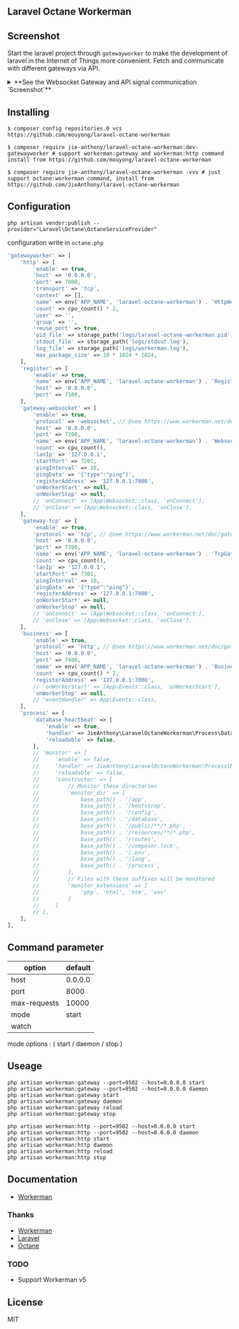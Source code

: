 Laravel Octane Workerman
---

## Screenshot

Start the laravel project through `gatewayworker` to make the development of laravel in the Internet of Things more convenient. Fetch and communicate with different gateways via API.

<details>
 <summary>**See the Websocket Gateway and API signal communication `Screenshot`**</summary>
 

![image](https://user-images.githubusercontent.com/10336437/160743947-80837068-5ca6-4ee7-a560-d108878fedbd.png)

![image](https://user-images.githubusercontent.com/10336437/160744007-8d0c4af3-487a-41a8-8f9c-bb7bcf4ad118.png)

![image](https://user-images.githubusercontent.com/10336437/160744127-979c1531-858e-4869-9ccf-a3b02e582091.png)

![image](https://user-images.githubusercontent.com/10336437/160744093-f6c4020a-fbb9-4bf7-a420-0078f354c53c.png)
</details>

## Installing

```shell
$ composer config repositories.0 vcs https://github.com/mouyong/laravel-octane-workerman

$ composer require jie-anthony/laravel-octane-workerman:dev-gatewayworker # support workerman:gateway and workerman:http command install from https://github.com/mouyong/laravel-octane-workerman

$ composer require jie-anthony/laravel-octane-workerman -vvv # just support octane:workerman command, install from https://github.com/JieAnthony/laravel-octane-workerman
```

## Configuration

```shell
php artisan vendor:publish --provider="Laravel\Octane\OctaneServiceProvider"
```

configuration write in `octane.php`

```php
'gatewayworker' => [
    'http' => [
        'enable' => true,
        'host' => '0.0.0.0',
        'port' => 7000,
        'transport' => 'tcp',
        'context' => [],
        'name' => env('APP_NAME', 'laravel-octane-workerman') . 'HttpWorker',
        'count' => cpu_count() * 2,
        'user' => '',
        'group' => '',
        'reuse_port' => true,
        'pid_file' => storage_path('logs/laravel-octane-workerman.pid'),
        'stdout_file' => storage_path('logs/stdout.log'),
        'log_file' => storage_path('logs/workerman.log'),
        'max_package_size' => 10 * 1024 * 1024,
    ],
    'register' => [
        'enable' => true,
        'name' => env('APP_NAME', 'laravel-octane-workerman') . 'RegisterWorker',
        'host' => '0.0.0.0',
        'port' => 7100,
    ],
    'gateway-websocket' => [
        'enable' => true,
        'protocol' => 'websocket', // @see https://www.workerman.net/doc/gateway-worker/gateway.html
        'host' => '0.0.0.0',
        'port' => 7200,
        'name' => env('APP_NAME', 'laravel-octane-workerman') . 'WebsocketGatewayWorker',
        'count' => cpu_count(),
        'lanIp' => '127.0.0.1',
        'startPort' => 7201,
        'pingInterval' => 10,
        'pingData' => '{"type":"ping"}',
        'registerAddress' => '127.0.0.1:7000',
        'onWorkerStart' => null,
        'onWorkerStop' => null,
        // 'onConnect' => [App\Websocket::class, 'onConnect'],
        // 'onClose' => [App\Websocket::class, 'onClose'],
    ],
    'gateway-tcp' => [
        'enable' => true,
        'protocol' => 'tcp', // @see https://www.workerman.net/doc/gateway-worker/gateway.html
        'host' => '0.0.0.0',
        'port' => 7300,
        'name' => env('APP_NAME', 'laravel-octane-workerman') . 'TcpGatewayWorker',
        'count' => cpu_count(),
        'lanIp' => '127.0.0.1',
        'startPort' => 7301,
        'pingInterval' => 10,
        'pingData' => '{"type":"ping"}',
        'registerAddress' => '127.0.0.1:7000',
        'onWorkerStart' => null,
        'onWorkerStop' => null,
        // 'onConnect' => [App\Websocket::class, 'onConnect'],
        // 'onClose' => [App\Websocket::class, 'onClose'],
    ],
    'business' => [
        'enable' => true,
        'protocol' => 'http', // @see https://www.workerman.net/doc/gateway-worker/business-worker.html
        'host' => '0.0.0.0',
        'port' => 7400,
        'name' => env('APP_NAME', 'laravel-octane-workerman') . 'BusinessWorker',
        'count' => cpu_count() * 2,
        'registerAddress' => '127.0.0.1:7000',
        // 'onWorkerStart' => [App\Events::class, 'onWorkerStart'],
        'onWorkerStop' => null,
        // 'eventHandler' => App\Events::class,
    ],
    'process' => [
        'database-heartbeat' => [
            'enable' => true,
            'handler' => JieAnthony\LaravelOctaneWorkerman\Process\DatabaseHeartbeat::class,
            'reloadable' => false,
        ],
        // 'monitor' => [
        //     'enable' => false,
        //     'handler' => JieAnthony\LaravelOctaneWorkerman\Process\Monitor::class,
        //     'reloadable' => false,
        //     'constructor' => [
        //         // Monitor these directories
        //         'monitor_dir' => [
        //             base_path() . '/app',
        //             base_path() . '/bootstrap',
        //             base_path() . '/config',
        //             base_path() . '/database',
        //             base_path() . '/public/**/*.php',
        //             base_path() . '/resources/**/*.php',
        //             base_path() . '/routes',
        //             base_path() . '/composer.lock',
        //             base_path() . '/.env',
        //             base_path() . '/lang',
        //             base_path() . '/process',
        //         ],
        //         // Files with these suffixes will be monitored
        //         'monitor_extensions' => [
        //             'php', 'html', 'htm', 'env'
        //         ]
        //     ]
        // ],
    ],
],
```

## Command parameter

| option                   | default |
|--------------------------|---------|
| host                     | 0.0.0.0 |
| port                     | 8000    |
| max-requests             | 10000   |
| mode  | start   |
| watch                    |         |

mode options : ( start / daemon / stop )

## Useage

```shell
php artisan workerman:gateway --port=9502 --host=0.0.0.0 start
php artisan workerman:gateway --port=9502 --host=0.0.0.0 daemon
php artisan workerman:gateway start
php artisan workerman:gateway daemon
php artisan workerman:gateway reload
php artisan workerman:gateway stop

php artisan workerman:http --port=9502 --host=0.0.0.0 start
php artisan workerman:http --port=9502 --host=0.0.0.0 daemon
php artisan workerman:http start
php artisan workerman:http daemon
php artisan workerman:http reload
php artisan workerman:http stop
```

## Documentation

* [Workerman](https://www.workerman.net/doc/workerman/)

### Thanks

* [Workerman](https://github.com/walkor/Workerman)
* [Laravel](https://github.com/laravel/laravel)
* [Octane](https://github.com/laravel/octane)

### TODO
* Support Workerman v5  

## License

MIT
